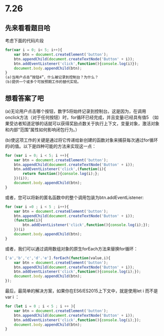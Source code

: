 # 7.26

## 先来看看题目哈

考虑下面的代码片段

```javascript
for(var i = 0; i< 5; i++){
    var btn = document.createElement('button');
    btn.appendChild(document.createTextNode('Button' + i));
    btn.addEventListener('click',function(){console.log(i)});
    document.body.appendChild(btn);
}
(a)当用户点击“按钮4”，什么被记录到控制台？为什么？
(b)提供一个或多个可按预期工作的替代实现。
```

## 想看答案了吧

(a)无论用户点击哪个按钮，数字5将始终记录到控制台。这是因为，在调用onclick方法（对于任何按钮）时，for循环已经完成，并且变量i已经具有值5 （如果受访者知道足够的话就可以获得奖励点数关于执行上下文，变量对象，激活对象和内部“范围”属性如何影响闭包行为。）

(b)使这项工作的关键是通过将它传递给新创建的函数对象来捕获每次通过for循环的i的值。以下是四种可能的方法来实现这一点：

```javascript
for (var i = 0; i < 5; i ++){
    var btn = document.createElement('button');
    btn.appendChild(document.createTextNode('Button' + i));
    btn.addEventListener('click',(function(i){
        return function(){console.log(i);};
    })(i));
    document.body.appendChild(btn);
}
```

或者，您可以将新的匿名函数中的整个调用包装为btn.addEventListener:

```javascript
for (var i =0 ; i < 5 ; i++){
    var btn = document.createElement('button');
    btn.appendChild(document.createTextNode('Button' + i));
    (function(i){
        btn.addEventListener('click',function(){console.log(i);});
    })(i)
    document.body.appendChild(btn);
}
```

或者，我们可以通过调用数组对象的原生forEach方法来替换for循环：

```javascript
['a','b','c','d'.'e'].forEach(function(value,i){
    var btn = document.createElement('button');
    btn.appendChild(document.createTextNode('Button' + i));
    btn.addEventListener('click',function(){console.log(i);});
    document.body.appendChild(btn);
});
```

最后，最简单的解决方案，如果你在ES6/ES2015上下文中，就是使用let i 而不是var i ：

```javascript
for (let i = 0 ; i < 5 ; i ++ ){
    var btn = document.createElement('button');
    btn.appendChild(document.createTextNode('Button' + i));
    btn.addEventListener('click',function(){console.log(i);});
    document.body.appendChild(btn);
}
```



